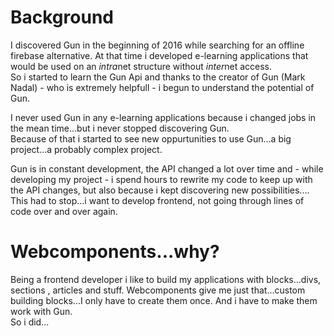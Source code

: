  Background
 ===
I discovered Gun in the beginning of 2016 while searching for an offline firebase alternative. At that time i developed e-learning applications that would be used on an <i>intra</i>net structure without <i>inter</i>net access.<br>So i started to learn the Gun Api and thanks to the creator of Gun (Mark Nadal) - who is extremely helpfull - i begun to understand the potential of Gun.

I never used Gun in any e-learning applications because i changed jobs in the mean time...but i never stopped discovering Gun.<br>Because of that i started to see new oppurtunities to use Gun...a big project...a probably complex project.

Gun is in constant development, the API changed a lot over time and - while developing my project - i spend hours to rewrite my code to keep up with the API changes, but also because i kept discovering new possibilities....<br>This had to stop...i want to develop frontend, not going through lines of code over and over again.</p>

Webcomponents...why?
===
Being a frontend developer i like to build my applications with blocks...divs, sections , articles and stuff. Webcomponents give me just that...custom building blocks...I only have to create them once. And i have to make them work with Gun.<br>
So i did...
